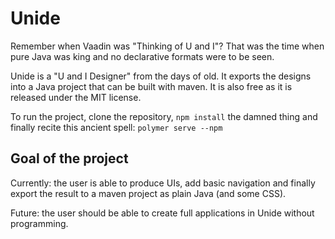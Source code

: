 # Unide

Remember when Vaadin was "Thinking of U and I"? That was the time
when pure Java was king and no declarative formats were to be seen.

Unide is a "U and I Designer" from the days of old. It exports the
designs into a Java project that can be built with maven. It is also
free as it is released under the MIT license.

To run the project, clone the repository, `npm install` the damned thing and
finally recite this ancient spell: `polymer serve --npm`

## Goal of the project

Currently: the user is able to produce UIs, add basic navigation and finally export the
result to a maven project as plain Java (and some CSS).

Future: the user should be able to create full applications in Unide without programming.
